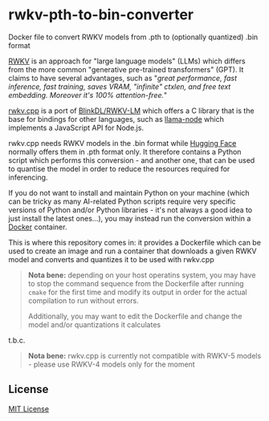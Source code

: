 # rwkv-pth-to-bin-converter

Docker file to convert RWKV models from .pth to (optionally quantized) .bin format

[RWKV](https://www.rwkv.com/) is an approach for "large language models" (LLMs) which differs from the more common "generative pre-trained transformers" (GPT). It claims to have several advantages, such as "_great performance, fast inference, fast training, saves VRAM, "infinite" ctxlen, and free text embedding. Moreover it's 100% attention-free._"

[rwkv.cpp](https://github.com/saharNooby/rwkv.cpp) is a port of [BlinkDL/RWKV-LM](https://github.com/BlinkDL/RWKV-LM) which offers a C library that is the base for bindings for other languages, such as [llama-node](https://github.com/Atome-FE/llama-node) which implements a JavaScript API for Node.js.

rwkv.cpp needs RWKV models in the .bin format while [Hugging Face](https://huggingface.co/BlinkDL) normally offers them in .pth format only. It therefore contains a Python script which performs this conversion - and another one, that can be used to quantise the model in order to reduce the resources required for inferencing.

If you do not want to install and maintain Python on your machine (which can be tricky as many AI-related Python scripts require very specific versions of Python and/or Python libraries - it's not always a good idea to just install the latest ones...), you may instead run the conversion within a [Docker](https://www.docker.com/) container.

This is where this repository comes in: it provides a Dockerfile which can be used to create an image and run a container that downloads a given RWKV model and converts and quantizes it to be used with rwkv.cpp

> **Nota bene:** depending on your host operatins system, you may have to stop the command sequence from the Dockerfile after running `cmake` for the first time and modify its output in order for the actual compilation to run without errors.
>
> Additionally, you may want to edit the Dockerfile and change the model and/or quantizations it calculates


t.b.c.



> **Nota bene:** rwkv.cpp is currently not compatible with RWKV-5 models - please use RWKV-4 models only for the moment

## License ##

[MIT License](LICENSE.md)
